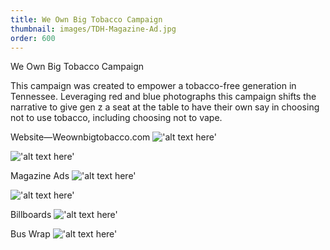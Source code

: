 ```yaml
---
title: We Own Big Tobacco Campaign
thumbnail: images/TDH-Magazine-Ad.jpg
order: 600
---
```


We Own Big Tobacco Campaign

This campaign was created to empower a tobacco-free generation in Tennessee. Leveraging red and blue photographs this campaign shifts the narrative to give gen z a seat at the table to have their own say in choosing not to use tobacco, including choosing not to vape.

Website—Weownbigtobacco.com
!['alt text here'](images/TDHScreen-Small.png)

!['alt text here'](images/TDH-Web-Small.jpg)

Magazine Ads
!['alt text here'](images/TDH-Magazine-Ad.jpg)

!['alt text here'](images/TDH-MagazineMockup-Ad.jpg)

Billboards
!['alt text here'](images/TDH-BillboardMockups-Ad.png)

Bus Wrap
!['alt text here'](images/TDH-BusWrap-Small.jpg)